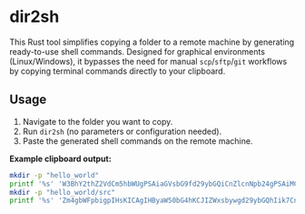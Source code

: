 # dir2sh

This Rust tool simplifies copying a folder to a remote machine by generating ready-to-use shell commands. Designed for graphical environments (Linux/Windows), it bypasses the need for manual `scp`/`sftp`/`git` workflows by copying terminal commands directly to your clipboard.  

## Usage

1. Navigate to the folder you want to copy.  
2. Run `dir2sh` (no parameters or configuration needed).  
3. Paste the generated shell commands on the remote machine.  

**Example clipboard output:**
```bash
mkdir -p "hello_world"
printf '%s' 'W3BhY2thZ2VdCm5hbWUgPSAiaGVsbG9fd29ybGQiCnZlcnNpb24gPSAiMC4xLjAiCmVkaXRpb24gPSAiMjAyNCIKCltkZXBlbmRlbmNpZXNdCg==' | base64 -d > "hello_world/Cargo.toml"
mkdir -p "hello_world/src"
printf '%s' 'Zm4gbWFpbigpIHsKICAgIHByaW50bG4hKCJIZWxsbywgd29ybGQhIik7Cn0K' | base64 -d > "hello_world/src/main.rs"
```
